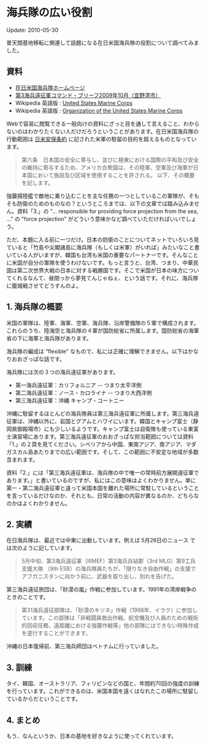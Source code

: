 海兵隊の広い役割
=====

Update: 2010-05-30

普天間基地移転に関連して話題になる在日米国海兵隊の役割について調べてみました。

## 資料

- [在日米国海兵隊ホームページ](http://www.kanji.okinawa.usmc.mil/)
- [第3海兵遠征軍コマンド・ブリーフ2009年10月（宜野湾市）](http://www.city.ginowan.okinawa.jp/DAT/LIB/WEB/1/100316ginowancity.pdf)
- Wikipedia 英語版 : [United States Marine Corps](http://en.wikipedia.org/wiki/United_States_Marine_Corps)
- Wikipedia 英語版 : [Organization of the United States Marine Corps](http://en.wikipedia.org/wiki/Organization_of_the_United_States_Marine_Corps)

Webで容易に閲覧できる一般向けの資料にざっと目を通して言えること、わからないのはわかりたくない人だけだろうということがあります。在日米国海兵隊の行動範囲は [日米安保条約](http://www.ioc.u-tokyo.ac.jp/~worldjpn/documents/texts/docs/19600119.T1J.html) に記された米軍の駐留の目的を超えるものとなっています。

> 第六条　日本国の安全に寄与し、並びに極東における国際の平和及び安全の維持に寄与するため、アメリカ合衆国は、その陸軍、空軍及び海軍が日本国において施設及び区域を使用することを許される。
以下、その概要を記します。

強襲揚陸艦で敵地に乗り込むことを主な任務の一つとしているこの軍隊が、そもそも防衛のためのものなの？というところまでは、以下の文章では踏み込みません。資料「3.」の "... responsible for providing force projection from the sea, ..." の "force projection" がどういう意味かなど調べていただければいいでしょう。

ただ、本題に入る前に一つだけ。日本の防衛のことについてネットでいろいろ見ていると「竹島や尖閣諸島に海兵隊（もしくは米軍）がいれば」みたいなこと書いている人がいますが、韓国も台湾も米国の重要なパートナーです。そんなことに米国が自分の軍隊を使うわけないです。もっと言うと、台湾、つまり、中華民国は第二次世界大戦の日本に対する戦勝国です。そこで米国が日本の味方についてくれるなんて、昼間っから夢見てんじゃねぇ、という話です。それに、海兵隊に籠城戦させてどうすんのよ。

## 1. 海兵隊の概要

米国の軍隊は、陸軍、海軍、空軍、海兵隊、沿岸警備隊の５軍で構成されます。これらのうち、陸海空と海兵隊の４軍が国防総省に所属します。国防総省の海軍省の下に海軍と海兵隊があります。

海兵隊の編成は "flexible" なもので、私には正確に理解できません。以下はかなりおおざっぱな話です。

海兵隊には次の３つの海兵遠征軍があります。

- 第一海兵遠征軍：カリフォルニア -- つまり太平洋側
- 第二海兵遠征軍：ノース・カロライナ -- つまり大西洋側
- 第三海兵遠征軍：沖縄 キャンプ・コートニー

沖縄に駐留するほとんどの海兵隊員は第三海兵遠征軍に所属します。第三海兵遠征軍は、沖縄以外に、岩国とグアムとハワイにいます。韓国とキャンプ富士（静岡県御殿場市）にも少しいるようです。キャンプ富士は自衛隊も使っている東富士演習場にあります。第三海兵遠征軍のおおざっぱな担当範囲については資料「1.」の２頁を見てください。シベリアから中国、東南アジア、南アジア、マダガスカル島あたりまでの広い範囲です。そして、この範囲に不安定な地域が多数含まれます。

資料「2.」には「第三海兵遠征軍は、海兵隊の中で唯一の常時前方展開遠征軍であります。」と書いているのですが、私にはこの意味はよくわかりません。単に第一・第二海兵遠征軍と違って米国本国を離れた場所に常駐しているということを言っているだけなのか、それとも、日常の活動の内容が異なるのか、どちらなのかはよくわかりません。

## 2. 実績

在日海兵隊は、最近では中東に出動しています。例えば 5月26日のニュース では次のように記しています。

> 5月中旬、第3海兵遠征軍（IIIMEF）第3海兵兵站郡（3rd MLG）第9工兵支援大隊 （9th ESB）の海兵隊員たちが、「限りなき自由作戦」の支援でアフガニスタンに向かう前に、武器を取り出し、別れを告げた。

第三海兵遠征旅団は、「砂漠の嵐」作戦に参加しています。1991年の湾岸戦争のときのことです。

> 第31海兵遠征部隊は、「砂漠のキツネ」作戦（1998年、イラク）に参加しています。この部隊は「非戦闘員救出作戦、航空機及び人員のための戦術的回収任務、遠距離における強襲作戦等」他の部隊にはできない特殊作成を遂行することができます。

沖縄の日本復帰前、第三海兵師団はベトナムに行っていました。

## 3. 訓練

タイ、韓国、オーストラリア、フィリピンなどの国と、年間約70回の強度の訓練を行っています。これができるのは、米国本国を遠くはなれたこの場所に駐留しているからだということです。

## 4. まとめ

もう、なんというか、日本の基地を好きなように使ってくれています。

